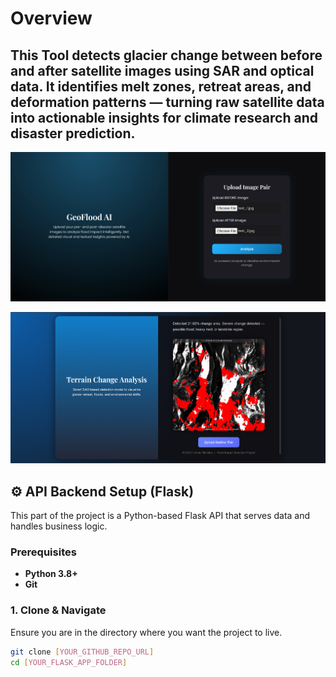 # Overview

## This Tool detects glacier change between before and after satellite images using SAR and optical data. It identifies melt zones, retreat areas, and deformation patterns — turning raw satellite data into actionable insights for climate research and disaster prediction.

![Alt text](assets/img1.png)

![Alt text](assets/img2.png)

## ⚙️ API Backend Setup (Flask)

This part of the project is a Python-based Flask API that serves data and handles business logic.

### Prerequisites

* **Python 3.8+**
* **Git**

### 1. Clone & Navigate

Ensure you are in the directory where you want the project to live.

```bash
git clone [YOUR_GITHUB_REPO_URL]
cd [YOUR_FLASK_APP_FOLDER]
